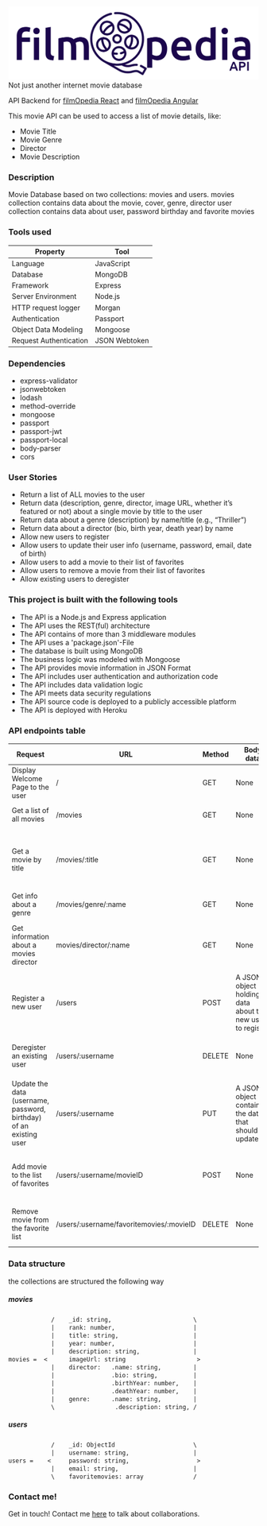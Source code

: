 ![alt filmOpediaApiLogo](https://github.com/danielvonboros/filmopedia/blob/main/public/filmopediaApiLogo.png?raw=true)
Not just another internet movie database

<p>API Backend for <a href="https://github.com/danielvonboros/filmOpedia-client">filmOpedia React</a> and <a href="https://github.com/danielvonboros/filmopedia-angular-client">filmOpedia Angular</a></p>
<p>This movie API can be used to access a list of movie details,
like:</p>

<ul>
<li>Movie Title</li>
<li>Movie Genre</li>
<li>Director</li>
<li>Movie Description</li>
</ul>

### Description

Movie Database based on two collections: movies and users.
movies collection contains data about the movie, cover, genre, director
user collection contains data about user, password birthday and favorite movies

### Tools used

| Property               | Tool          |
| ---------------------- | ------------- |
| Language               | JavaScript    |
| Database               | MongoDB       |
| Framework              | Express       |
| Server Environment     | Node.js       |
| HTTP request logger    | Morgan        |
| Authentication         | Passport      |
| Object Data Modeling   | Mongoose      |
| Request Authentication | JSON Webtoken |

### Dependencies

<ul>
<li>express-validator</li>
<li>jsonwebtoken</li>
<li>lodash</li>
<li>method-override</li>
<li>mongoose</li>
<li>passport</li>
<li>passport-jwt</li>
<li>passport-local</li>
<li>body-parser</li>
<li>cors</li>
</ul>

### User Stories

<ul>
<li>Return a list of ALL movies to the user</li>
<li>Return data (description, genre, director, image URL, whether it’s featured or not) about a single movie by title to the user</li>
<li>Return data about a genre (description) by name/title (e.g., “Thriller”)</li>
<li>Return data about a director (bio, birth year, death year) by name</li>
<li>Allow new users to register</li>
<li>Allow users to update their user info (username, password, email, date of birth)</li>
<li>Allow users to add a movie to their list of favorites</li>
<li>Allow users to remove a movie from their list of favorites</li>
<li>Allow existing users to deregister</li>
</ul>

### This project is built with the following tools

<ul>
          <li>The API is a Node.js and Express application</li>
          <li>The API uses the REST(ful) architecture</li>
          <li>The API contains of more than 3 middleware modules</li>
          <li>The API uses a 'package.json'-File</li>
          <li>The database is built using MongoDB</li>
          <li>The business logic was modeled with Mongoose</li>
          <li>The API provides movie information in JSON Format</li>
          <li>The API includes user authentication and authorization code</li>
          <li>The API includes data validation logic</li>
          <li>The API meets data security regulations</li>
          <li>The API source code is deployed to a publicly accessible platform</li>
          <li>The API is deployed with Heroku</li>
        </ul>

### API endpoints table

<table>
             <thead>
                 <tr>
                     <th>Request</th>
                     <th>URL</th>
                     <th>Method</th>
                     <th>Body data</th>
                     <th>Response</th>
                 </tr>
             </thead>
                <tr>
                    <td>Display Welcome Page to the user</td>
                    <td>/</td>
                    <td>GET</td>
                    <td>None</td>
                    <td>A text message welcoming the user</td>
                </tr>
                <tr>
                    <td>Get a list of all movies</td>
                    <td>/movies</td>
                    <td>GET</td>
                    <td>None</td>
                    <td>A JSON object containing data about all movies</td>
                </tr>
                <tr>
                    <td>Get a movie by title</td>
                    <td>/movies/:title</td>
                    <td>GET</td>
                    <td>None</td>
                    <td>A JSON object containing data(description, genres, director, image URL) about the selected movie</td>
                </tr>
                <tr>
                    <td>Get info about a genre</td>
                    <td>/movies/genre/:name</td>
                    <td>GET</td>
                    <td>None</td>
                    <td>A JSON object contain data about a genre</td>
                </tr>
                <tr>
                    <td>Get information about a movies director</td>
                    <td>movies/director/:name</td>
                    <td>GET</td>
                    <td>None</td>
                    <td>A JSON object containing data about the director (name, bio, birthyear and death year)</td>
                </tr>
                <tr>
                    <td>Register a new user</td>
                    <td>/users</td>
                    <td>POST</td>
                    <td>A JSON object holding data about the new user to register</td>
                    <td>A JSON object containing data about user that has been registered</td>
                </tr>
                <tr>
                    <td>Deregister an existing user</td>
                    <td>/users/:username</td>
                    <td>DELETE</td>
                    <td>None</td>
                    <td>A text message indicating user was successfully removed</td>
                </tr>
                <tr>
                    <td>Update the data (username, password, birthday) of an existing user</td>
                    <td>/users/:username</td>
                    <td>PUT</td>
                    <td>A JSON object containing the data that should be updated</td>
                    <td>A JSON object containing all the data about the updated user info</td>
                </tr>
                <tr>
                    <td>Add movie to the list of favorites</td>
                    <td>/users/:username/movieID</td>
                    <td>POST</td>
                    <td>None</td>
                    <td>A JSON object containing all the data about the user including the updated favoritemovies</td>
                </tr>
                <tr>
                    <td>Remove movie from the favorite list</td>
                    <td>/users/:username/favoritemovies/:movieID</td>
                    <td>DELETE</td>
                    <td>None</td>
                    <td>A text message indicating that a movie was successfully removed</td>
                </tr>
         </table>

### Data structure

the collections are structured the following way

##### movies

```
            /    _id: string,                       \
            |    rank: number,                      |
            |    title: string,                     |
            |    year: number,                      |
            |    description: string,               |
movies =  <      imageUrl: string                    >
            |    director:   .name: string,         |
            |                .bio: string,          |
            |                .birthYear: number,    |
            |                .deathYear: number,    |
            |    genre:      .name: string,         |
            \                 .description: string, /
```

##### users

```
            /    _id: ObjectId                      \
            |    username: string,                  |
users =    <     password: string,                   >
            |    email: string,                     |
            \    favoritemovies: array              /
```

### Contact me!

Get in touch! Contact me <a href="https://linkedin.com/in/daniel-von-boros-92878a186">here</a> to talk about collaborations.
